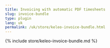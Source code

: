 ```yaml
---
title: Invoicing with automatic PDF timesheets
slug: invoice-bundle
type: plugin
lang: uk
permalink: /uk/store/keleo-invoice-bundle.html
---
```


{% include store/keleo-invoice-bundle.md %}
